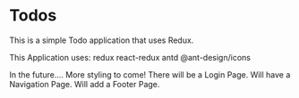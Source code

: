 # Todos
This is a simple Todo application that uses Redux.

This Application uses:
redux
react-redux
antd
@ant-design/icons

In the future....
More styling to come!
There will be a Login Page.
Will have a Navigation Page.
Will add a Footer Page.


